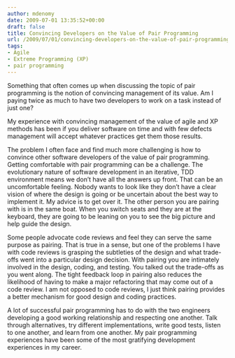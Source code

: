 ```yaml
---
author: mdenomy
date: 2009-07-01 13:35:52+00:00
draft: false
title: Convincing Developers on the Value of Pair Programming
url: /2009/07/01/convincing-developers-on-the-value-of-pair-programming/
tags:
- Agile
- Extreme Programming (XP)
- pair programming
---
```


Something that often comes up when discussing the topic of pair programming is the notion of convincing management of its value.  Am I paying twice as much to have two developers to work on a task instead of just one?  

My experience with convincing management of the value of agile and XP methods has been if you deliver software on time and with few defects management will accept whatever practices get them those results.

The problem I often face and find much more challenging is how to convince other software developers of the value of pair programming.  Getting comfortable with pair programming can be a challenge.  The evolutionary nature of software development in an iterative, TDD environment means we don’t have all the answers up front.  That can be an uncomfortable feeling.  Nobody wants to look like they don’t have a clear vision of where the design is going or be uncertain about the best way to implement it. My advice is to get over it.  The other person you are pairing with is in the same boat.  When you switch seats and they are at the keyboard, they are going to be leaning on you to see the big picture and help guide the design.

Some people advocate code reviews and feel they can serve the same purpose as pairing.  That is true in a sense, but one of the problems I have with code reviews is grasping the subtleties of the design and what trade-offs went into a particular design decision.  With pairing you are intimately involved in the design, coding, and testing.  You talked out the trade-offs as you went along.  The tight feedback loop in pairing also reduces the likelihood of having to make a major refactoring that may come out of a code review.  I am not opposed to code reviews, I just think pairing provides a better mechanism for good design and coding practices.

A lot of successful pair programming has to do with the two engineers developing a good working relationship and respecting one another.  Talk through alternatives, try different implementations, write good tests, listen to one another, and learn from one another.  My pair programming experiences have been some of the most gratifying development experiences in my career.

